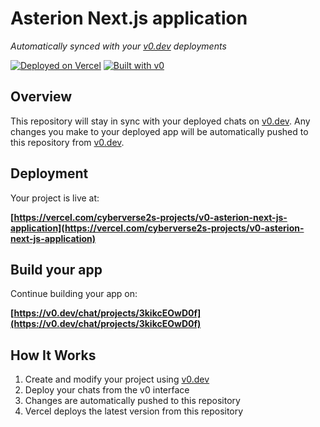 # Asterion Next.js application

*Automatically synced with your [v0.dev](https://v0.dev) deployments*

[![Deployed on Vercel](https://img.shields.io/badge/Deployed%20on-Vercel-black?style=for-the-badge&logo=vercel)](https://vercel.com/cyberverse2s-projects/v0-asterion-next-js-application)
[![Built with v0](https://img.shields.io/badge/Built%20with-v0.dev-black?style=for-the-badge)](https://v0.dev/chat/projects/3kikcEOwD0f)

## Overview

This repository will stay in sync with your deployed chats on [v0.dev](https://v0.dev).
Any changes you make to your deployed app will be automatically pushed to this repository from [v0.dev](https://v0.dev).

## Deployment

Your project is live at:

**[https://vercel.com/cyberverse2s-projects/v0-asterion-next-js-application](https://vercel.com/cyberverse2s-projects/v0-asterion-next-js-application)**

## Build your app

Continue building your app on:

**[https://v0.dev/chat/projects/3kikcEOwD0f](https://v0.dev/chat/projects/3kikcEOwD0f)**

## How It Works

1. Create and modify your project using [v0.dev](https://v0.dev)
2. Deploy your chats from the v0 interface
3. Changes are automatically pushed to this repository
4. Vercel deploys the latest version from this repository
